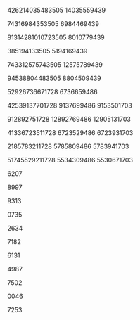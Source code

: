 
426214035483505
14035559439

74316984353505
6984469439

81314281010723505
8010779439

385194133505
5194169439

743312575743505
12575789439

94538804483505
8804509439

52926736671728
6736659486

42539137701728
9137699486
9153501703

912892751728
12892769486
12905131703

41336723511728
6723529486
6723931703

2185783211728
5785809486
5783941703

51745529211728
5534309486
5530671703



6207

8997

9313

0735

2634

7182

6131

4987

7502

0046

7253

